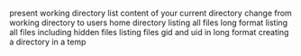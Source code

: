 present working directory
list content of your current directory
change from working directory to users home directory
listing all files long format
listing all files including hidden files
listing files gid and uid in long format
creating a directory in a temp
